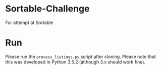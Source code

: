 # Sortable-Challenge
For attempt at Sortable

# Run
Please run the ```process_listings.py``` script after cloning. Please note that this was developed in Python 3.5.2 (although 3.x should work fine).
